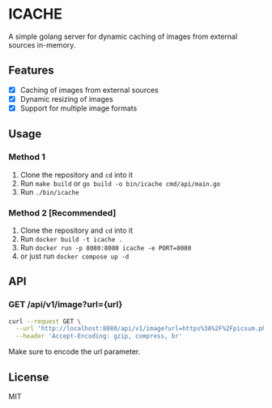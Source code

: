 # ICACHE
A simple golang server for dynamic caching of images from external sources in-memory.

## Features

- [x] Caching of images from external sources
- [x] Dynamic resizing of images
- [x] Support for multiple image formats

## Usage

### Method 1

1. Clone the repository and `cd` into it
1. Run `make build` or `go build -o bin/icache cmd/api/main.go`
1. Run `./bin/icache`

### Method 2 [Recommended]

1. Clone the repository and `cd` into it
1. Run `docker build -t icache .`
1. Run `docker run -p 8080:8080 icache -e PORT=8080`
1. or just run `docker compose up -d`

## API

### GET /api/v1/image?url={url}

```sh
curl --request GET \
  --url 'http://localhost:8080/api/v1/image?url=https%3A%2F%2Fpicsum.photos%2F3000%2F2000' \
  --header 'Accept-Encoding: gzip, compress, br'
```
Make sure to encode the url parameter.

## License
MIT
